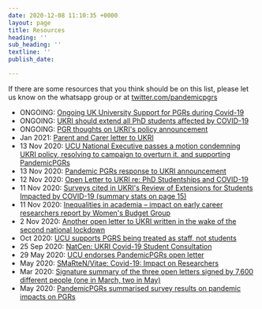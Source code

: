 ```yaml
---
date: 2020-12-08 11:10:35 +0000
layout: page
title: Resources
heading: ''
sub_heading: ''
textline: ''
publish_date: 

---
```

If there are some resources that you think should be on this list, please let us know on the whatsapp group or at [twitter.com/pandemicpgrs](twitter.com/pandemicpgrs)
- ONGOING: [Ongoing UK University Support for PGRs during Covid-19](https://petition.parliament.uk/petitions/315248)
- ONGOING: [UKRI should extend all PhD students affected by COVID-19](https://petition.parliament.uk/petitions/315248)
- ONGOING: [PGR thoughts on UKRI's policy announcement](https://padlet.com/alexkirbyreynolds/n0fsfpvwthr5p8x5)
- Jan 2021:	[Parent and Carer letter to UKRI](https://docs.google.com/forms/d/e/1FAIpQLSekWGkfLe3YCbEIH94ZkBD4dz5d9jL0DomynUvfNMUyTLhVOw/viewform) 
- 13 Nov 2020: [UCU National Executive passes a motion condemning UKRI policy, resolving to campaign to overturn it, and supporting PandemicPGRs](https://twitter.com/mark_pendleton/status/1327273323886243840)
- 13 Nov 2020: [Pandemic PGRs response to UKRI announcement](https://bit.ly/2IEvM5R)
- 12 Nov 2020: [Open Letter to UKRI re: PhD Studentships and COVID-19](https://forms.gle/ko9yTydqHtnj3dzV6)
- 11 Nov 2020: [Surveys cited in UKRI's Review of Extensions for Students Impacted by COVID-19 (summary stats on page 15)](https://www.ukri.org/wp-content/uploads/2020/11/UKRI-11112020-ReviewOfExtensionsForStudentsImpactedByCovid-19.pdf)
- 11 Nov 2020: [Inequalities in academia – impact on early career researchers report by Women's Budget Group](https://wbg.org.uk/analysis/inequalities-in-academia-impact-on-early-career-researchers/)
- 2 Nov 2020: [Another open letter to UKRI written in the wake of the second national lockdown](https://docs.google.com/document/d/1xpgIM1rxhP6-CDZUOxh2RZfpz1OuRkcRfYjij7iXAoY/edit)
- Oct 2020: [UCU supports PGRS being treated as staff, not students](https://fundthefuture.org.uk/event/pgrs-as-staff-not-students/)
- 25 Sep 2020: [NatCen: UKRI Covid-19 Student Consultation](https://www.ukri.org/wp-content/uploads/2020/11/UKRI-11112020-NatCenUKRICOVID-19StudentConsultation.pdf)
- 29 May 2020: [UCU endorses PandemicPGRs open letter](https://www.ucu.org.uk/article/10802/The-Friday-email-29-May-2020)
- May 2020: [SMaRteN/Vitae: Covid-19: Impact on Researchers](https://www.smarten.org.uk/covid-19-study.html)
- Mar 2020:	[Signature summary of the three open letters signed by 7,600 different people (one in March, two in May)](https://docs.google.com/spreadsheets/d/1CpG1rtHaa9RGnhhBa8RE1PjM2cYmEAbXQ6Ru0mNuXUg/edit#gid=0)
- May 2020:	[PandemicPGRs summarised survey results on pandemic impacts on PGRs](https://docs.google.com/document/d/1hExNkVGnIKJM-6DlImU5dr69frrjk6G9rS8QVr5tbK8/edit)









